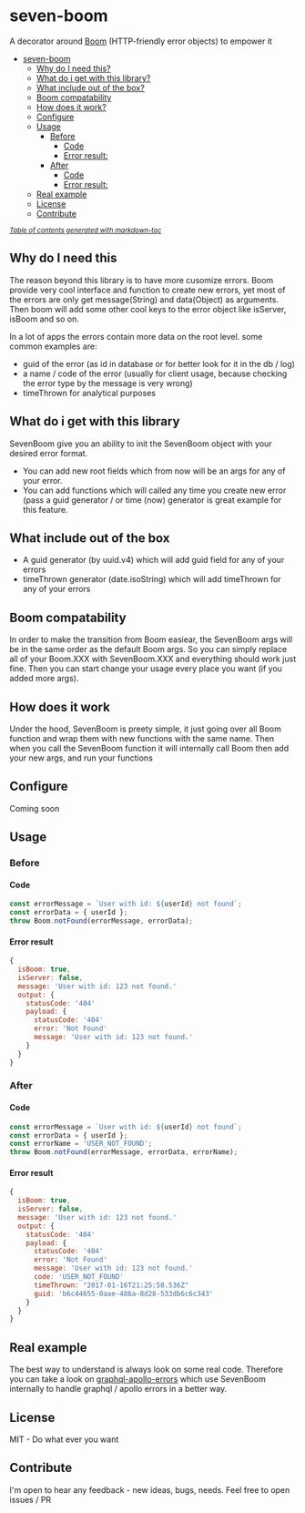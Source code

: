 # seven-boom
A decorator around [Boom](https://github.com/hapijs/boom) (HTTP-friendly error objects) to empower it

<!-- toc -->

- [seven-boom](#seven-boom)
  * [Why do I need this?](#why-do-i-need-this)
  * [What do i get with this library?](#what-do-i-get-with-this-library)
  * [What include out of the box?](#what-include-out-of-the-box)
  * [Boom compatability](#boom-compatability)
  * [How does it work?](#how-does-it-work)
  * [Configure](#configure)
  * [Usage](#usage)
    + [Before](#before)
      - [Code](#code)
      - [Error result:](#error-result)
    + [After](#after)
      - [Code](#code-1)
      - [Error result:](#error-result-1)
  * [Real example](#real-example)
  * [License](#license)
  * [Contribute](#contribute)

<small><i><a href='http://ecotrust-canada.github.io/markdown-toc/'>Table of contents generated with markdown-toc</a></i></small>
<!-- tocstop -->

## Why do I need this
The reason beyond this library is to have more cusomize errors.
Boom provide very cool interface and function to create new errors, yet most of the errors are only get message(String) and data(Object) as arguments.
Then boom will add some other cool keys to the error object like isServer, isBoom and so on.

In a lot of apps the errors contain more data on the root level. some common examples are:
* guid of the error (as id in database or for better look for it in the db / log)
* a name / code of the error (usually for client usage, because checking the error type by the message is very wrong)
* timeThrown for analytical purposes

## What do i get with this library
SevenBoom give you an ability to init the SevenBoom object with your desired error format. 
* You can add new root fields which from now will be an args for any of your error.
* You can add functions which will called any time you create new error (pass a guid generator / or time (now) generator is great example for this feature.

## What include out of the box
* A guid generator (by uuid.v4) which will add guid field for any of your errors
* timeThrown generator (date.isoString) which will add timeThrown for any of your errors

## Boom compatability
In order to make the transition from Boom easiear, the SevenBoom args will be in the same order as the default Boom args. 
So you can simply replace all of your Boom.XXX with SevenBoom.XXX and everything should work just fine.
Then you can start change your usage every place you want (if you added more args).

## How does it work
Under the hood, SevenBoom is preety simple, it just going over all Boom function and wrap them with new functions with the same name.
Then when you call the SevenBoom function it will internally call Boom then add your new args, and run your functions

## Configure
Coming soon

## Usage
### Before
#### Code
```js
const errorMessage = `User with id: ${userId} not found`;
const errorData = { userId };
throw Boom.notFound(errorMessage, errorData);	
```
#### Error result
```js
{
  isBoom: true,
  isServer: false, 
  message: 'User with id: 123 not found.'
  output: {
    statusCode: '404'
    payload: {
      statusCode: '404'
      error: 'Not Found'
      message: 'User with id: 123 not found.'
    }
  }
}
```

### After
#### Code
```js
const errorMessage = `User with id: ${userId} not found`;
const errorData = { userId };
const errorName = 'USER_NOT_FOUND';
throw Boom.notFound(errorMessage, errorData, errorName);
```
#### Error result
```js
{
  isBoom: true,
  isServer: false, 
  message: 'User with id: 123 not found.'
  output: {
    statusCode: '404'
    payload: {
      statusCode: '404'
      error: 'Not Found'
      message: 'User with id: 123 not found.'
      code: 'USER_NOT_FOUND'
      timeThrown: "2017-01-16T21:25:58.536Z"
      guid: 'b6c44655-0aae-486a-8d28-533db6c6c343'
    }
  }
}
```

## Real example
The best way to understand is always look on some real code.
Therefore you can take a look on [graphql-apollo-errors](https://github.com/GiladShoham/graphql-apollo-errors) which use SevenBoom internally to handle graphql / apollo errors in a better way.

## License
MIT - Do what ever you want

## Contribute
I'm open to hear any feedback - new ideas, bugs, needs.
Feel free to open issues / PR
